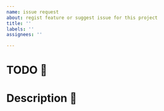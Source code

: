 ```yaml
---
name: issue request
about: regist feature or suggest issue for this project
title: ''
labels: ''
assignees: ''

---
```


# TODO 🛫


# Description 🚀
